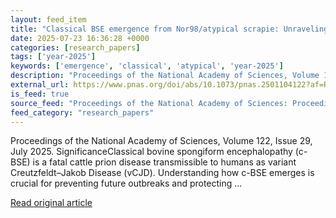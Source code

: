 ```yaml
---
layout: feed_item
title: "Classical BSE emergence from Nor98/atypical scrapie: Unraveling the shift vs. selection dichotomy in the prion field"
date: 2025-07-23 16:36:28 +0000
categories: [research_papers]
tags: ['year-2025']
keywords: ['emergence', 'classical', 'atypical', 'year-2025']
description: "Proceedings of the National Academy of Sciences, Volume 122, Issue 29, July 2025"
external_url: https://www.pnas.org/doi/abs/10.1073/pnas.2501104122?af=R
is_feed: true
source_feed: "Proceedings of the National Academy of Sciences: Proceedings of the National Academy of Sciences: Table of Contents"
feed_category: "research_papers"
---
```


Proceedings of the National Academy of Sciences, Volume 122, Issue 29, July 2025. SignificanceClassical bovine spongiform encephalopathy (c-BSE) is a fatal cattle prion disease transmissible to humans as variant Creutzfeldt–Jakob Disease (vCJD). Understanding how c-BSE emerges is crucial for preventing future outbreaks and protecting ...

[Read original article](https://www.pnas.org/doi/abs/10.1073/pnas.2501104122?af=R)
